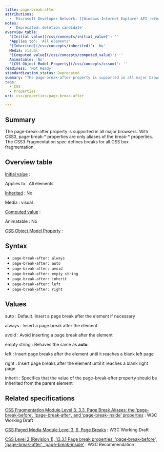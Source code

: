 ```yaml
---
title: page-break-after
attributions:
  - 'Microsoft Developer Network: [[Windows Internet Explorer API reference](http://msdn.microsoft.com/en-us/library/ie/hh828809%28v=vs.85%29.aspx) Article]'
notes:
  - 'Deprecated; deletion candidate'
overview_table:
  '[Initial value](/css/concepts/initial_value)': ''
  'Applies to': 'All elements'
  '[Inherited](/css/concepts/inherited)': 'No'
  Media: visual
  '[Computed value](/css/concepts/computed_value)': ''
  Animatable: 'No'
  '[CSS Object Model Property](/css/concepts/cssom)': ''
readiness: 'Not Ready'
standardization_status: Deprecated
summary: 'The page-break-after property is supported in all major browsers. With CSS3, page-break-* properties are only aliases of the break-* properties. The CSS3 Fragmentation spec defines breaks for all CSS box fragmentation.'
tags:
  - CSS
  - Properties
uri: css/properties/page-break-after

---
```

## <span>Summary</span>

The page-break-after property is supported in all major browsers. With CSS3, page-break-\* properties are only aliases of the break-\* properties. The CSS3 Fragmentation spec defines breaks for all CSS box fragmentation.

## <span>Overview table</span>

[Initial value](/css/concepts/initial_value)
:

Applies to
:   All elements

[Inherited](/css/concepts/inherited)
:   No

Media
:   visual

[Computed value](/css/concepts/computed_value)
:

Animatable
:   No

[CSS Object Model Property](/css/concepts/cssom)
:

## <span>Syntax</span>

-   `page-break-after: always`
-   `page-break-after: auto`
-   `page-break-after: avoid`
-   `page-break-after: empty string`
-   `page-break-after: inherit`
-   `page-break-after: left`
-   `page-break-after: right`

## <span>Values</span>

auto
:   Default. Insert a page break after the element if necessary

always
:   Insert a page break after the element

avoid
:   Avoid inserting a page break after the element

empty string
:   Behaves the same as **auto**.

left
:   Insert page breaks after the element until it reaches a blank left page

right
:   Insert page breaks after the element until it reaches a blank right page

inherit
:   Specifies that the value of the page-break-after property should be inherited from the parent element

## <span>Related specifications</span>

[CSS Fragmentation Module Level 3, 3.3. Page Break Aliases: the ‘page-break-before’, ‘page-break-after’, and ‘page-break-inside’ properties](http://www.w3.org/TR/css3-break/#page-break)
:   W3C Working Draft

[CSS Paged Media Module Level 3, 9. Page Breaks](http://www.w3.org/TR/css3-page/#page-breaks)
:   W3C Working Draft

[CSS Level 2 (Revision 1), 13.3.1 Page break properties: 'page-break-before', 'page-break-after', 'page-break-inside'](http://www.w3.org/TR/CSS2/page.html#page-break-props)
:   W3C Recommendation

